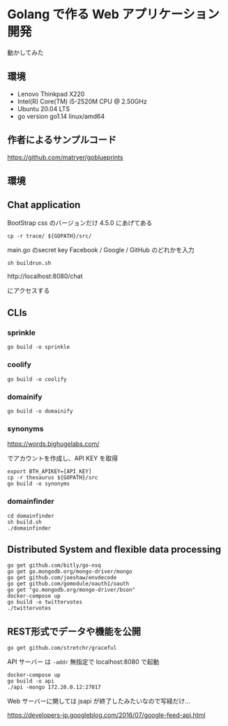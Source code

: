 # Golang で作る Web アプリケーション開発

動かしてみた

## 環境
* Lenovo Thinkpad X220
* Intel(R) Core(TM) i5-2520M CPU @ 2.50GHz
* Ubuntu 20.04 LTS
* go version go1.14 linux/amd64 

## 作者によるサンプルコード

https://github.com/matryer/goblueprints

## 環境



## Chat application


BootStrap css のバージョンだけ 4.5.0 にあげてある

```
cp -r trace/ ${GOPATH}/src/
```

main.go のsecret key Facebook / Google / GitHub のどれかを入力

```
sh buildrun.sh
```

http://localhost:8080/chat

にアクセスする

## CLIs


### sprinkle

```
go build -o sprinkle
```

### coolify

```
go build -o coolify
```
### domainify

```
go build -o domainify
```

### synonyms

https://words.bighugelabs.com/

でアカウントを作成し、API KEY を取得

```
export BTH_APIKEY=[API_KEY]
cp -r thesaurus ${GOPATH}/src
go build -o synonyms
```

### domainfinder

```
cd domainfinder
sh build.sh
./domainfinder
```

## Distributed System and flexible data processing

```
go get github.com/bitly/go-nsq
go get go.mongodb.org/mongo-driver/mongo
go get github.com/joeshaw/envdecode
go get github.com/gomodule/oauth1/oauth
go get "go.mongodb.org/mongo-driver/bson"
docker-compose up
go build -o twittervotes
./twittervotes
```

## REST形式でデータや機能を公開

```
go get github.com/stretchr/graceful
```

API サーバー は `-addr` 無指定で localhost:8080 で起動
```
docker-compose up
go build -o api
./api -mongo 172.20.0.12:27017
```

Web サーバーに関しては  jsapi が終了したみたいなので写経だけ…

https://developers-jp.googleblog.com/2016/07/google-feed-api.html

